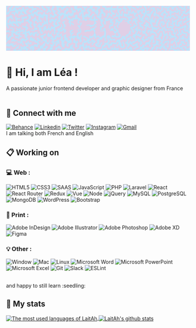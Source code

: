 ![Cover](https://github.com/LaitAh/LaitAh/blob/800bba614821209cc1a15d40b20cb494a24bfe2d/img/Front.png)

<!--
**LaitAh/LaitAh** is a ✨ _special_ ✨ repository because its `README.md` (this file) appears on your GitHub profile.

Here are some ideas to get you started:

- 🔭 I’m currently working on ...
- 🌱 I’m currently learning ...
- 👯 I’m looking to collaborate on ...
- 🤔 I’m looking for help with ...
- 💬 Ask me about ...
- 📫 How to reach me: ...
- 😄 Pronouns: ...
- ⚡ Fun fact: ...
-->

# 👋 Hi, I am Léa !
A passionate junior frontend developer and graphic designer from France
<br/>
<br/>

## 💬 Connect with me
<a href="https://www.behance.net/leaclair" target="blank">![Behance](https://img.shields.io/badge/Behance-003ECB?style=for-the-badge&logo=behance&logoColor=white)</a> <a href="https://linkedin.com/in/leaclair" target="blank">![Linkedin](https://img.shields.io/badge/LinkedIn-0077B5?style=for-the-badge&logo=linkedin&logoColor=white)</a> <a href="https://twitter.com/@lea_clair" target="blank">![Twitter](https://img.shields.io/badge/Twitter-1DA1F2?style=for-the-badge&logo=twitter&logoColor=white)</a> <a href="https://instagram.com/lea.clair_conception" target="blank">![Instagram](https://img.shields.io/badge/Instagram-E4405F?style=for-the-badge&logo=instagram&logoColor=white)</a> <a href="mailto:lea.clair34@gmail.com" target="blank">![Gmail](https://img.shields.io/badge/Gmail-D14836?style=for-the-badge&logo=gmail&logoColor=white)</a> <br/>
I am talking both French and English
<br/>

## :clipboard: Working on

### :computer: Web :
![HTML5](https://img.shields.io/badge/html5-%23E34F26.svg?style=for-the-badge&logo=html5&logoColor=white) ![CSS3](https://img.shields.io/badge/css3-%231572B6.svg?style=for-the-badge&logo=css3&logoColor=white) ![SAAS](https://img.shields.io/badge/Sass-CC6699?style=for-the-badge&logo=sass&logoColor=white) ![JavaScript](https://img.shields.io/badge/JavaScript-F7DF1E?style=for-the-badge&logo=javascript&logoColor=white) ![PHP](https://img.shields.io/badge/php-%23777BB4.svg?style=for-the-badge&logo=php&logoColor=white) ![Laravel](https://img.shields.io/badge/Laravel-FF2D20?style=for-the-badge&logo=laravel&logoColor=white) ![React](https://img.shields.io/badge/react-%2320232a.svg?style=for-the-badge&logo=react&logoColor=%2361DAFB) ![React Router](https://img.shields.io/badge/React_Router-CA4245?style=for-the-badge&logo=react-router&logoColor=white) ![Redux](https://img.shields.io/badge/redux-%23593d88.svg?style=for-the-badge&logo=redux&logoColor=white) ![Vue](https://img.shields.io/badge/Vue.js-35495E?style=for-the-badge&logo=vue.js&logoColor=4FC08D) ![Node](https://img.shields.io/badge/Node.js-43853D?style=for-the-badge&logo=node.js&logoColor=white) ![jQuery](https://img.shields.io/badge/jQuery-0769AD?style=for-the-badge&logo=jquery&logoColor=white) ![MySQL](https://img.shields.io/badge/MySQL-00000F?style=for-the-badge&logo=mysql&logoColor=white) ![PostgreSQL](https://img.shields.io/badge/PostgreSQL-316192?style=for-the-badge&logo=postgresql&logoColor=white) ![MongoDB](https://img.shields.io/badge/MongoDB-4EA94B?style=for-the-badge&logo=mongodb&logoColor=white) ![WordPress](https://img.shields.io/badge/WordPress-%23117AC9.svg?style=for-the-badge&logo=WordPress&logoColor=white) ![Bootstrap](https://img.shields.io/badge/bootstrap-%23563D7C.svg?style=for-the-badge&logo=bootstrap&logoColor=white)

### :book: Print :
![Adobe InDesign](https://img.shields.io/badge/Adobe%20InDesign-F73163?style=for-the-badge&logo=adobeindesign&logoColor=white) ![Adobe Illustrator](https://img.shields.io/badge/adobe%20illustrator-%23FF9A00.svg?style=for-the-badge&logo=adobe%20illustrator&logoColor=white) ![Adobe Photoshop](https://img.shields.io/badge/adobe%20photoshop-%2331A8FF.svg?style=for-the-badge&logo=adobe%20photoshop&logoColor=white) ![Adobe XD](https://img.shields.io/badge/Adobe%20XD-470137?style=for-the-badge&logo=Adobe%20XD&logoColor=#FF61F6) ![Figma](https://img.shields.io/badge/Figma-F24E1E?style=for-the-badge&logo=figma&logoColor=white)

### :bulb: Other :
![Window](https://img.shields.io/badge/Windows-0078D6?style=for-the-badge&logo=windows&logoColor=white) ![Mac](https://img.shields.io/badge/Mac-8F8F8F?style=for-the-badge&logo=apple&logoColor=white) ![Linux](https://img.shields.io/badge/Linux-ECCE00?style=for-the-badge&logo=linux&logoColor=white)
![Microsoft Word](https://img.shields.io/badge/Microsoft_Word-2B579A?style=for-the-badge&logo=microsoft-word&logoColor=white) ![Microsoft PowerPoint](https://img.shields.io/badge/Microsoft_PowerPoint-B7472A?style=for-the-badge&logo=microsoft-powerpoint&logoColor=white) ![Microsoft Excel](https://img.shields.io/badge/Microsoft_Excel-217346?style=for-the-badge&logo=microsoft-excel&logoColor=white)
![Git](https://img.shields.io/badge/GIT-E44C30?style=for-the-badge&logo=git&logoColor=white) ![Slack](https://img.shields.io/badge/Slack-4A154B?style=for-the-badge&logo=slack&logoColor=white) ![ESLint](https://img.shields.io/badge/eslint-3A33D1?style=for-the-badge&logo=eslint&logoColor=white)

<br/>
and happy to still learn :seedling:

[comment]: <> (Badges: https://dev.to/envoy_/150-badges-for-github-pnk)

## :dart: My stats

<a href="https://github.com/laitah/github-readme-stats" height="200">
  <img align="center" src="https://github-readme-stats.vercel.app/api/top-langs?username=laitah&layout=compact&show_icons=true&count_private=true" alt="The most used languages of LaitAh" />
</a>
<a href="https://github.com/laitah/convoychat" height="200">
  <img align="center" src="https://github-readme-stats.vercel.app/api?username=laitah&show_icons=true&hide=contribs,issues&count_private=true" alt="LaitAh's github stats" />
</a>
